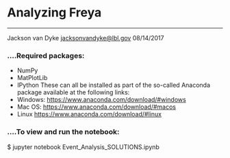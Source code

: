 # Analyzing Freya

---------------------------
Jackson van Dyke <jacksonvandyke@lbl.gov>
08/14/2017

### 

### ....Required packages:
* NumPy
* MatPlotLib
* IPython
These can all be installed as part of the so-called 
Anaconda package available at the following links:
* Windows:
https://www.anaconda.com/download/#windows
* Mac OS:
https://www.anaconda.com/download/#macos
* Linux
https://www.anaconda.com/download/#linux


### ....To view and run the notebook:

$ jupyter notebook Event_Analysis_SOLUTIONS.ipynb
